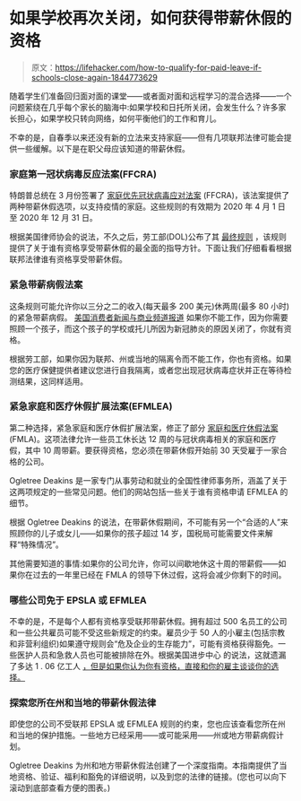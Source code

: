 # 如果学校再次关闭，如何获得带薪休假的资格

> 原文：<https://lifehacker.com/how-to-qualify-for-paid-leave-if-schools-close-again-1844773629>

随着学生们准备回归面对面的课堂——或者面对面和远程学习的混合选择——一个问题萦绕在几乎每个家长的脑海中:如果学校和日托所关闭，会发生什么？许多家长担心，如果学校只转向网络，如何平衡他们的工作和育儿。



不幸的是，自春季以来还没有新的立法来支持家庭——但有几项联邦法律可能会提供一些缓解。以下是在职父母应该知道的带薪休假。

### **家庭第一冠状病毒反应法案(FFCRA)**

特朗普总统在 3 月份签署了 [家庭优先冠状病毒应对法案](https://www.congress.gov/bill/116th-congress/house-bill/6201/text) (FFCRA)，该法案提供了两种带薪休假选项，以支持疫情的家庭。这些规则的有效期为 2020 年 4 月 1 日至 2020 年 12 月 31 日。

根据美国律师协会的说法，不久之后，劳工部(DOL)公布了其 [最终规则](https://www.federalregister.gov/documents/2020/04/06/2020-07237/paid-leave-under-the-families-first-coronavirus-response-act) ，该规则提供了关于谁有资格享受带薪休假的最全面的指导方针。下面让我们仔细看看根据联邦法律谁有资格享受带薪休假。

### **紧急带薪病假法案**

这条规则可能允许你以三分之二的收入(每天最多 200 美元)休两周(最多 80 小时)的紧急带薪病假。 [美国消费者新闻与商业频道报道](https://www.cnbc.com/2020/08/17/parents-may-qualify-for-paid-leave-unemployment-due-to-school-closure.html) 如果你不能工作，因为你需要照顾一个孩子，而这个孩子的学校或托儿所因为新冠肺炎的原因关闭了，你就有资格。

根据劳工部，如果你因为联邦、州或当地的隔离令而不能工作，你也有资格。如果您的医疗保健提供者建议您进行自我隔离，或者您出现冠状病毒症状并正在等待检测结果，这同样适用。

### **紧急家庭和医疗休假扩展法案(EFMLEA)**

第二种选择，紧急家庭和医疗休假扩展法案，修正了部分 [家庭和医疗休假法案](https://www.govinfo.gov/content/pkg/USCODE-2018-title29/html/USCODE-2018-title29-chap28-sec2601.htm) (FMLA)。这项法律允许一些员工休长达 12 周的与冠状病毒相关的家庭和医疗假，其中 10 周带薪。要获得资格，您必须在带薪休假开始前 30 天受雇于一家合格的公司。

Ogletree Deakins 是一家专门从事劳动和就业的全国性律师事务所，涵盖了关于这两项规定的一些常见问题。他们的网站包括一些关于谁有资格申请 EFMLEA 的细节。

根据 Ogletree Deakins 的说法，在带薪休假期间，不可能有另一个“合适的人”来照顾你的儿子或女儿——如果你的孩子超过 14 岁，国税局可能需要文件来解释“特殊情况”。

其他需要知道的事情:如果你的公司允许，你可以间歇地休这十周的带薪假——如果你在过去的一年里已经在 FMLA 的领导下休过假，这将会减少你剩下的时间。

### **哪些公司免于 EPSLA 或 EFMLEA**

不幸的是，不是每个人都有资格享受联邦带薪休假。拥有超过 500 名员工的公司和一些公共雇员可能不受这些新规定的约束。雇员少于 50 人的小雇主(包括宗教和非营利组织)如果遵守规则会“危及企业的生存能力”，可能有资格获得豁免。一些医护人员和急救人员也可能被排除在外。根据美国进步中心 的说法，这就遗漏了多达 1 . 06 亿工人 [，但是如果你认为你有资格，直接和你的雇主谈谈你的选择。](https://www.americanprogress.org/issues/economy/news/2020/04/17/483287/coronavirus-paid-leave-exemptions-exclude-millions-workers-coverage/)

### **探索您所在州和当地的带薪休假法律**

即使您的公司不受联邦 EPSLA 或 EFMLEA 规则的约束，您也应该查看您所在州和当地的保护措施。一些地方已经采用——或可能采用——州或地方带薪病假计划。

Ogletree Deakins 为州和地方带薪休假法创建了一个深度指南。本指南提供了当地资格、验证、福利和豁免的详细说明，以及到您的法律的链接。(您也可以向下滚动到底部查看方便的图表。)